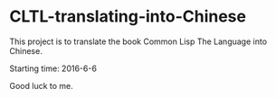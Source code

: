 # CLTL-translating-into-Chinese
This project is to translate the book Common Lisp The Language into Chinese.

Starting time: 2016-6-6

Good luck to me.
